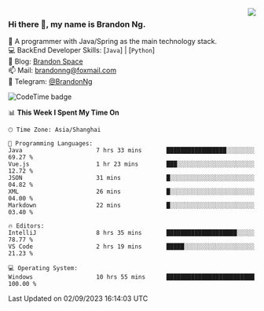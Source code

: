 <img  align="right" src="https://github-readme-stats-brandon0824.vercel.app/api/top-langs/?username=brandon0824&layout=compact">

### Hi there 👋, my name is Brandon Ng.

🌱 A programmer with Java/Spring as the main technology stack.  
💻 BackEnd Developer Skills: [`Java`] | [`Python`]  
📝 Blog: [Brandon Space](https://brandonng.tech)  
📫 Mail: brandonng@foxmail.com  
📰 Telegram: [@BrandonNg](https://t.me/BrandonNg24)  

![CodeTime badge](https://img.shields.io/endpoint?style=flat-square&url=https%3A%2F%2Fapi.codetime.dev%2Fshield%3Fid%3D128%26project%3D%26in%3D604800000)

<!--START_SECTION:waka-->
📊 **This Week I Spent My Time On** 

```text
🕑︎ Time Zone: Asia/Shanghai

💬 Programming Languages: 
Java                     7 hrs 33 mins       █████████████████░░░░░░░░   69.27 % 
Vue.js                   1 hr 23 mins        ███░░░░░░░░░░░░░░░░░░░░░░   12.72 % 
JSON                     31 mins             █░░░░░░░░░░░░░░░░░░░░░░░░   04.82 % 
XML                      26 mins             █░░░░░░░░░░░░░░░░░░░░░░░░   04.00 % 
Markdown                 22 mins             █░░░░░░░░░░░░░░░░░░░░░░░░   03.40 % 

🔥 Editors: 
IntelliJ                 8 hrs 35 mins       ████████████████████░░░░░   78.77 % 
VS Code                  2 hrs 19 mins       █████░░░░░░░░░░░░░░░░░░░░   21.23 % 

💻 Operating System: 
Windows                  10 hrs 55 mins      █████████████████████████   100.00 % 
```


 Last Updated on 02/09/2023 16:14:03 UTC
<!--END_SECTION:waka-->
